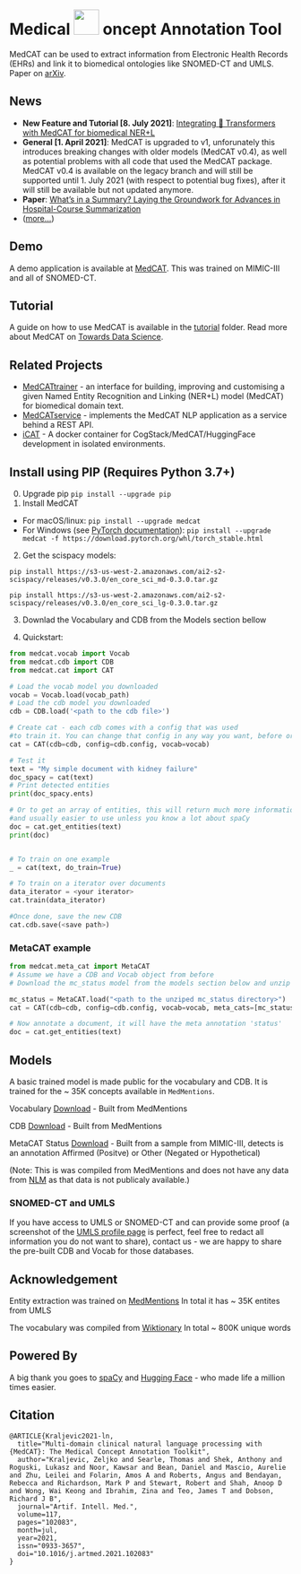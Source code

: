 # Medical  <img src="https://github.com/CogStack/MedCAT/blob/master/media/cat-logo.png" width=45> oncept Annotation Tool

MedCAT can be used to extract information from Electronic Health Records (EHRs) and link it to biomedical ontologies like SNOMED-CT and UMLS. Paper on [arXiv](https://arxiv.org/abs/2010.01165). 

## News 
- **New Feature and Tutorial \[8. July 2021\]**: [Integrating 🤗 Transformers with MedCAT for biomedical NER+L](https://towardsdatascience.com/integrating-transformers-with-medcat-for-biomedical-ner-l-8869c76762a)
- **General \[1. April 2021\]**: MedCAT is upgraded to v1, unforunately this introduces breaking changes with older models (MedCAT v0.4), 
as well as potential problems with all code that used the MedCAT package. MedCAT v0.4 is available on the legacy 
branch and will still be supported until 1. July 2021 
(with respect to potential bug fixes), after it will still be available but not updated anymore.
- **Paper**: [What’s in a Summary? Laying the Groundwork for Advances in Hospital-Course Summarization](https://www.aclweb.org/anthology/2021.naacl-main.382.pdf)
- ([more...](https://github.com/CogStack/MedCAT/blob/master/media/news.md))

## Demo
A demo application is available at [MedCAT](https://medcat.rosalind.kcl.ac.uk). This was trained on MIMIC-III and all of SNOMED-CT.

## Tutorial
A guide on how to use MedCAT is available in the [tutorial](https://github.com/CogStack/MedCAT/tree/master/tutorial) folder. Read more about MedCAT on [Towards Data Science](https://towardsdatascience.com/medcat-introduction-analyzing-electronic-health-records-e1c420afa13a).

## Related Projects
- [MedCATtrainer](https://github.com/CogStack/MedCATtrainer/) - an interface for building, improving and customising a given Named Entity Recognition and Linking (NER+L) model (MedCAT) for biomedical domain text.
- [MedCATservice](https://github.com/CogStack/MedCATservice) - implements the MedCAT NLP application as a service behind a REST API.
- [iCAT](https://github.com/CogStack/iCAT) - A docker container for CogStack/MedCAT/HuggingFace development in isolated environments.

## Install using PIP (Requires Python 3.7+)
0. Upgrade pip `pip install --upgrade pip`
1. Install MedCAT 
- For macOS/linux: `pip install --upgrade medcat`
- For Windows (see [PyTorch documentation](https://pytorch.org/get-started/previous-versions/)): `pip install --upgrade medcat -f https://download.pytorch.org/whl/torch_stable.html`

2. Get the scispacy models:

`pip install https://s3-us-west-2.amazonaws.com/ai2-s2-scispacy/releases/v0.3.0/en_core_sci_md-0.3.0.tar.gz`

`pip install https://s3-us-west-2.amazonaws.com/ai2-s2-scispacy/releases/v0.3.0/en_core_sci_lg-0.3.0.tar.gz`

3. Downlad the Vocabulary and CDB from the Models section bellow

4. Quickstart:
```python
from medcat.vocab import Vocab
from medcat.cdb import CDB
from medcat.cat import CAT

# Load the vocab model you downloaded
vocab = Vocab.load(vocab_path)
# Load the cdb model you downloaded
cdb = CDB.load('<path to the cdb file>') 

# Create cat - each cdb comes with a config that was used
#to train it. You can change that config in any way you want, before or after creating cat.
cat = CAT(cdb=cdb, config=cdb.config, vocab=vocab)

# Test it
text = "My simple document with kidney failure"
doc_spacy = cat(text)
# Print detected entities
print(doc_spacy.ents)

# Or to get an array of entities, this will return much more information
#and usually easier to use unless you know a lot about spaCy
doc = cat.get_entities(text)
print(doc)


# To train on one example
_ = cat(text, do_train=True)

# To train on a iterator over documents
data_iterator = <your iterator>
cat.train(data_iterator)

#Once done, save the new CDB
cat.cdb.save(<save path>)
```

### MetaCAT example
```python
from medcat.meta_cat import MetaCAT
# Assume we have a CDB and Vocab object from before
# Download the mc_status model from the models section below and unzip it

mc_status = MetaCAT.load("<path to the unziped mc_status directory>")
cat = CAT(cdb=cdb, config=cdb.config, vocab=vocab, meta_cats=[mc_status])

# Now annotate a document, it will have the meta annotation 'status'
doc = cat.get_entities(text)
```


## Models
A basic trained model is made public for the vocabulary and CDB. It is trained for the ~ 35K concepts available in `MedMentions`. 

Vocabulary [Download](https://medcat.rosalind.kcl.ac.uk/media/vocab.dat) - Built from MedMentions

CDB [Download](https://medcat.rosalind.kcl.ac.uk/media/cdb-medmen-v1.dat) - Built from MedMentions

MetaCAT Status [Download](https://medcat.rosalind.kcl.ac.uk/media/mc_status.zip) - Built from a sample from MIMIC-III, detects is an annotation Affirmed (Positve) or Other (Negated or Hypothetical)


(Note: This is was compiled from MedMentions and does not have any data from [NLM](https://www.nlm.nih.gov/research/umls/) as
that data is not publicaly available.)

### SNOMED-CT and UMLS
If you have access to UMLS or SNOMED-CT and can provide some proof (a screenshot of the [UMLS profile page](https://uts.nlm.nih.gov//uts.html#profile) is perfect, feel free to redact all information you do not want to share), contact us - we are happy to share the pre-built CDB and Vocab for those databases. 


## Acknowledgement
Entity extraction was trained on [MedMentions](https://github.com/chanzuckerberg/MedMentions) In total it has ~ 35K entites from UMLS

The vocabulary was compiled from [Wiktionary](https://en.wiktionary.org/wiki/Wiktionary:Main_Page) In total ~ 800K unique words


## Powered By
A big thank you goes to [spaCy](https://spacy.io/) and [Hugging Face](https://huggingface.co/) - who made life a million times easier.


## Citation
```
@ARTICLE{Kraljevic2021-ln,
  title="Multi-domain clinical natural language processing with {MedCAT}: The Medical Concept Annotation Toolkit",
  author="Kraljevic, Zeljko and Searle, Thomas and Shek, Anthony and Roguski, Lukasz and Noor, Kawsar and Bean, Daniel and Mascio, Aurelie and Zhu, Leilei and Folarin, Amos A and Roberts, Angus and Bendayan, Rebecca and Richardson, Mark P and Stewart, Robert and Shah, Anoop D and Wong, Wai Keong and Ibrahim, Zina and Teo, James T and Dobson, Richard J B",
  journal="Artif. Intell. Med.",
  volume=117,
  pages="102083",
  month=jul,
  year=2021,
  issn="0933-3657",
  doi="10.1016/j.artmed.2021.102083"
}
```
